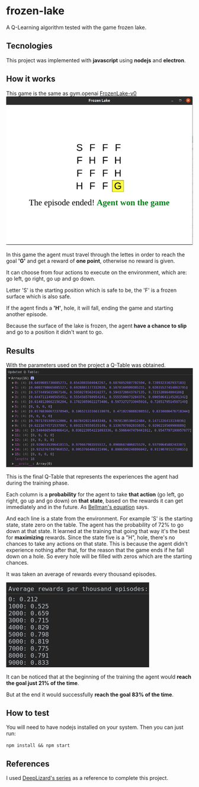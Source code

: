 # frozen-lake
A Q-Learning algorithm tested with the game frozen lake.

## Tecnologies
This project was implemented with **javascript** using **nodejs** and **electron**.

## How it works 
This game is the same as gym.openai [FrozenLake-v0](https://gym.openai.com/envs/FrozenLake-v0/)
![game screen](https://github.com/Taiguz/frozen-lake/blob/master/game-capture.png "game capture")

In this game the agent must travel through the lettes in order to reach the goal **'G'** and get a reward of **one point**, otherwise no reward is given.

It can choose from four actions to execute on the environment, which are: go left, go right, go up and go down.

Letter 'S' is the starting position which is safe to be, the 'F' is a frozen surface which is also safe.

If the agent finds a **'H'**, hole, it will fall, ending the game and starting another episode. 

Because the surface of the lake is frozen, the agent **have a chance to slip** and go to a position it didn't want to go.

## Results 
With the parameters used on the project a Q-Table was obtained.
![game screen](https://github.com/Taiguz/frozen-lake/blob/master/final-q-table.png "q-table")

This is the final Q-Table that represents the experiences the agent had during the training phase.

Each column is a **probability** for the agent to take **that action** (go left, go right, go up and go down) on **that state**, based on the rewards it can get immediately and in the future. As [Bellman's equation](https://en.wikipedia.org/wiki/Bellman_equation) says.

And each line is a state from the environment. For example 'S' is the starting state, state zero on the table. The agent has the probability of 72% to go down at that state. It learned at the training that going that way it's the best for **maximizing** rewards. Since the state five is a "H", hole, there's no chances to take any actions on that state. This is because the agent didn't experience nothing after that, for the reason that the game ends if he fall down on a hole. So every hole will be filled with zeros which are the starting chances.

It was taken an average of rewards every thousand episodes.

![averages](https://github.com/Taiguz/frozen-lake/blob/master/average-rewards.png "agent averages")

It can be noticed that at the beginning of the training the agent would **reach the goal just 21% of the time**.

But at the end it would successfully **reach the goal 83% of the time**.

## How to test
You will need to have nodejs installed on your system. Then you can just run: 

`npm install && npm start`

## References 
I used [DeepLizard's series](https://deeplizard.com/learn/playlist/PLZbbT5o_s2xoWNVdDudn51XM8lOuZ_Njv) as a reference to complete this project.
